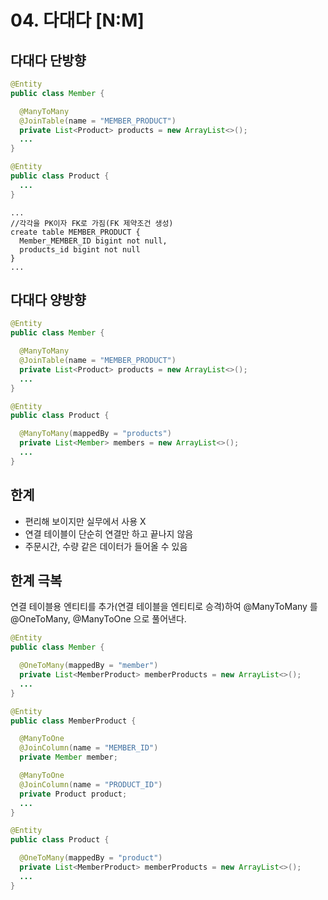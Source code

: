 # 04. 다대다 [N:M]
## 다대다 단방향
```java
@Entity
public class Member {

  @ManyToMany
  @JoinTable(name = "MEMBER_PRODUCT")
  private List<Product> products = new ArrayList<>();
  ...
}
```
```java
@Entity
public class Product {
  ...
}
```
```
...
//각각을 PK이자 FK로 가짐(FK 제약조건 생성)
create table MEMBER_PRODUCT {
  Member_MEMBER_ID bigint not null,
  products_id bigint not null
}
...
```

## 다대다 양방향
```java
@Entity
public class Member {

  @ManyToMany
  @JoinTable(name = "MEMBER_PRODUCT")
  private List<Product> products = new ArrayList<>();
  ...
}
```
```java
@Entity
public class Product {

  @ManyToMany(mappedBy = "products")
  private List<Member> members = new ArrayList<>();
  ...
}
```

## 한계
- 편리해 보이지만 실무에서 사용 X
- 연결 테이블이 단순히 연결만 하고 끝나지 않음
- 주문시간, 수량 같은 데이터가 들어올 수 있음

## 한계 극복
연결 테이블용 엔티티를 추가(연결 테이블을 엔티티로 승격)하여 @ManyToMany 를 @OneToMany, @ManyToOne 으로 풀어낸다.
```java
@Entity
public class Member {

  @OneToMany(mappedBy = "member")
  private List<MemberProduct> memberProducts = new ArrayList<>();
  ...
}
```
```java
@Entity
public class MemberProduct {

  @ManyToOne
  @JoinColumn(name = "MEMBER_ID")
  private Member member;

  @ManyToOne
  @JoinColumn(name = "PRODUCT_ID")
  private Product product;
  ...
}
```
```java
@Entity
public class Product {

  @OneToMany(mappedBy = "product")
  private List<MemberProduct> memberProducts = new ArrayList<>();
  ...
}
```

